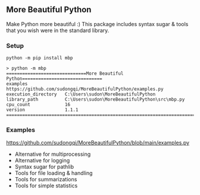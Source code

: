 ## More Beautiful Python

Make Python more beautiful :) This package includes syntax sugar & tools that you wish were in the standard library.

### Setup

    python -m pip install mbp
    
    > python -m mbp
    ==============================More Beautiful Python==============================
    examples              https://github.com/sudongqi/MoreBeautifulPython/examples.py
    execution_directory   C:\Users\sudon\MoreBeautifulPython
    library_path          C:\Users\sudon\MoreBeautifulPython\src\mbp.py
    cpu_count             16
    version               1.1.1
    =================================================================================

### Examples

https://github.com/sudongqi/MoreBeautifulPython/blob/main/examples.py

* Alternative for multiprocessing
* Alternative for logging
* Syntax sugar for pathlib
* Tools for file loading & handling
* Tools for summarizations
* Tools for simple statistics






